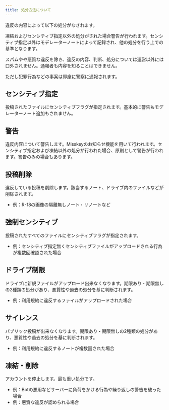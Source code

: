 ```yaml
---
title: 処分方法について
---
```


違反の内容によって以下の処分がなされます。

凍結およびセンシティブ指定以外の処分がされた場合警告が行われます。センシティブ指定以外はモデレーターノートによって記録され、他の処分を行う上での基準となります。

スパムやや悪質な違反を除き、違反の内容、判断、処分については運営以外には口外されません。通報者も内容を知ることはできません。

ただし犯罪行為などの事案は即座に警察に通報されます。

## センシティブ指定

投稿されたファイルにセンシティブフラグが指定されます。基本的に警告もモデレーターノート追加もされません。

## 警告

違反内容について警告します。Misskeyのお知らせ機能を用いて行われます。センシティブ指定および凍結以外の処分が行われた場合、原則として警告が行われます。警告のみの場合もあります。

## 投稿削除

違反している投稿を削除します。該当するノート、ドライブ内のファイルなどが削除されます。

- 例：R-18の画像の隔離無しノート・リノートなど

## 強制センシティブ

投稿されたすべてのファイルにセンシティブフラグが指定されます。

- 例：センシティブ指定無くセンシティブファイルがアップロードされる行為が複数回確認された場合


## ドライブ制限

ドライブに新規ファイルがアップロード出来なくなります。期限あり・期限無しの2種類の処分があり、悪質性や過去の処分を基に判断されます。

- 例：利用規約に違反するファイルがアップロードされた場合

## サイレンス

パブリック投稿が出来なくなります。期限あり・期限無しの2種類の処分があり、悪質性や過去の処分を基に判断されます。

- 例：利用規約に違反するノートが複数回された場合


## 凍結・削除

アカウントを停止します。最も重い処分です。

- 例：Botの悪用などサーバーに負荷をかける行為や繰り返しの警告を破った場合
- 例：悪質な違反が認められる場合